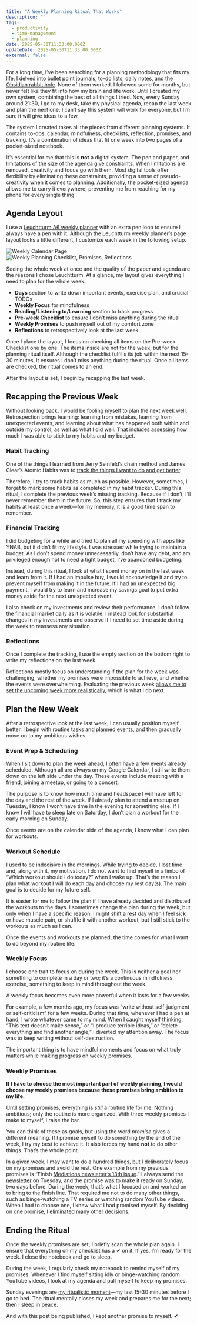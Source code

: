 ```yaml
---
title: "A Weekly Planning Ritual That Works"
description: ""
tags:
  - productivity
  - time-management
  - planning
date: 2025-05-30T11:33:00.000Z
updateDate: 2025-05-30T11:33:00.000Z
external: false
---
```


For a long time, I’ve been searching for a planning methodology that fits my life. I delved into bullet point journals, to-do lists, daily notes, and [the Obsidian rabbit hole](/concluding-my-struggle-with-note-taking-systems-and-apps-finally/). None of them worked. I followed some for months, but never felt like they fit into how my brain and life work. Until I created my own system, combining the best of all things I tried. Now, every Sunday around 21:30, I go to my desk, take my physical agenda, recap the last week and plan the next one. I can’t say this system will work for everyone, but I’m sure it will give ideas to a few.

The system I created takes all the pieces from different planning systems. It contains to-dos, calendar, mindfulness, checklists, reflection, promises, and tracking. It’s a combination of ideas that fit one week into two pages of a pocket-sized notebook.

It’s essential for me that this is **not** a digital system. The pen and paper, and limitations of the size of the agenda give constraints. When limitations are removed, creativity and focus go with them. Most digital tools offer flexibility by eliminating these constraints, providing a sense of pseudo-creativity when it comes to planning. Additionally, the pocket-sized agenda allows me to carry it everywhere, preventing me from reaching for my phone for every single thing.

## Agenda Layout

I use a [Leuchtturm A6 weekly planner](https://www.leuchtturm1917.com/weekly-planner-notebook-2026-18-months-ruled.html) with an extra pen loop to ensure I always have a pen with it. Although the Leuchtturm weekly planner’s page layout looks a little different, I customize each week in the following setup.

<div class="image-cols-2">
  <img src="/images/content/posts/a-weekly-planning-ritual-that-works/1.jpg" alt="Weekly Calendar Page">
  <img src="/images/content/posts/a-weekly-planning-ritual-that-works/2.jpg" alt="Weekly Planning Checklist, Promises, Reflections">
</div>

Seeing the whole week at once and the quality of the paper and agenda are the reasons I chose Leuchtturm. At a glance, my layout gives everything I need to plan for the whole week:

- **Days** section to write down important events, exercise plan, and crucial TODOs
- **Weekly Focus** for mindfulness
- **Reading/Listening to/Learning** section to track progress
- **Pre-week Checklist** to ensure I don’t miss anything during the ritual
- **Weekly Promises** to push myself out of my comfort zone
- **Reflections** to retrospectively look at the last week

Once I place the layout, I focus on checking all items on the Pre-week Checklist one by one. The items inside are not for the week, but for the planning ritual itself. Although the checklist fulfills its job within the next 15-30 minutes, it ensures I don’t miss anything during the ritual. Once all items are checked, the ritual comes to an end.

After the layout is set, I begin by recapping the last week.

## Recapping the Previous Week

Without looking back, I would be fooling myself to plan the next week well. Retrospection brings learning: learning from mistakes, learning from unexpected events, and learning about what has happened both within and outside my control, as well as what I did well. That includes assessing how much I was able to stick to my habits and my budget.

### Habit Tracking

One of the things I learned from Jerry Seinfeld’s chain method and James Clear’s Atomic Habits was to [track the things I want to do and get better](/seek-goals-that-will-change-how-you-live/).

Therefore, I try to track habits as much as possible. However, sometimes, I forget to mark some habits as completed in my habit tracker. During this ritual, I complete the previous week’s missing tracking. Because if I don’t, I’ll never remember them in the future. So, this step ensures that I track my habits at least once a week—for my memory, it is a good time span to remember.

### Financial Tracking

I did budgeting for a while and tried to plan all my spending with apps like YNAB, but it didn’t fit my lifestyle. I was stressed while trying to maintain a budget. As I don’t spend money unnecessarily, don’t have any debt, and am privileged enough not to need a tight budget, I've abandoned budgeting.

Instead, during this ritual, I look at what I spent money on in the last week and learn from it. If I had an impulse buy, I would acknowledge it and try to prevent myself from making it in the future. If I had an unexpected big payment, I would try to learn and increase my savings goal to put extra money aside for the next unexpected event.

I also check on my investments and review their performance. I don’t follow the financial market daily as it is volatile. I instead look for substantial changes in my investments and observe if I need to set time aside during the week to reassess any situation.

### Reflections

Once I complete the tracking, I use the empty section on the bottom right to write my reflections on the last week.

Reflections mostly focus on understanding if the plan for the week was challenging, whether my promises were impossible to achieve, and whether the events were overwhelming. Evaluating the previous week [allows me to set the upcoming week more realistically](/journal/retrospective-look-change-strategy/), which is what I do next.

## Plan the New Week

After a retrospective look at the last week, I can usually position myself better. I begin with routine tasks and planned events, and then gradually move on to my ambitious wishes.

### Event Prep & Scheduling

When I sit down to plan the week ahead, I often have a few events already scheduled. Although all are always on my Google Calendar, I still write them down on the left side under the day. These events include meeting with a friend, joining a meetup, or going to a concert.

The purpose is to know how much time and headspace I will have left for the day and the rest of the week. If I already plan to attend a meetup on Tuesday, I know I won’t have time in the evening for something else. If I know I will have to sleep late on Saturday, I don’t plan a workout for the early morning on Sunday.

Once events are on the calendar side of the agenda, I know what I can plan for workouts.

### Workout Schedule

I used to be indecisive in the mornings. While trying to decide, I lost time and, along with it, my motivation. I do not want to find myself in a limbo of “Which workout should I do today?” when I wake up. That’s the reason I plan what workout I will do each day and choose my rest day(s). The main goal is to decide for my future self.

It is easier for me to follow the plan if I have already decided and distributed the workouts to the days. I sometimes change the plan during the week, but only when I have a specific reason. I might shift a rest day when I feel sick or have muscle pain, or shuffle it with another workout, but I still stick to the workouts as much as I can.

Once the events and workouts are planned, the time comes for what I want to do beyond my routine life.

### Weekly Focus

I choose one trait to focus on during the week. This is neither a goal nor something to complete in a day or two; it’s a continuous mindfulness exercise, something to keep in mind throughout the week.

A weekly focus becomes even more powerful when it lasts for a few weeks.

For example, a few months ago, my focus was “write without self-judgment or self-criticism” for a few weeks. During that time, whenever I had a pen at hand, I wrote whatever came to my mind. When I caught myself thinking, “This text doesn’t make sense,” or “I produce terrible ideas,” or “delete everything and find another angle,” I diverted my attention away. The focus was to keep writing without self-destruction.

The important thing is to have mindful moments and focus on what truly matters while making progress on weekly promises.

### Weekly Promises

**If I have to choose the most important part of weekly planning, I would choose my weekly promises because these promises bring ambition to my life.**

Until setting promises, everything is *still* a routine life for me. Nothing ambitious; only the routine is more organized. With three weekly promises I make to myself, I raise the bar.

You can think of these as goals, but using the word *promise* gives a different meaning. If I promise myself to do something by the end of the week, I try my best to achieve it. It also forces my hand **not** to do other things. That’s the whole point.

In a given week, I may want to do a hundred things, but I deliberately focus on my promises and avoid the rest. One example from my previous promises is “Finish [Mediations newsletter’s 13th issue](/how-to-delegate-anything-successfully/).” I always send the [newsletter](/newsletter/) on Tuesday, and the promise was to make it ready on Sunday, two days before. During the week, that’s what I focused on and worked on to bring to the finish line. That required me not to do many other things, such as binge-watching a TV series or watching random YouTube videos. When I had to choose one, I knew what I had promised myself. By deciding on one promise, I [eliminated many other decisions](/decisions-that-remove-other-decisions/).

## Ending the Ritual

Once the weekly promises are set, I briefly scan the whole plan again. I ensure that everything on my checklist has a ✔︎ on it. If yes, I’m ready for the week. I close the notebook and go to sleep.

During the week, I regularly check my notebook to remind myself of my promises. Whenever I find myself sitting idly or binge-watching random YouTube videos, I look at my agenda and pull myself to keep my promises.

Sunday evenings are [my ritualistic moment](/the-power-of-ritualization-rituals-vs-routines/)—my last 15-30 minutes before I go to bed. The ritual mentally closes my week and prepares me for the next; then I sleep in peace.

And with this post being published, I kept another promise to myself. ✔︎
